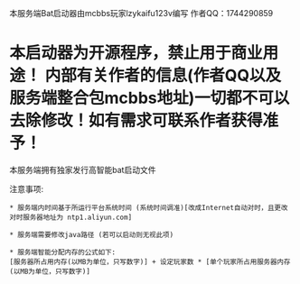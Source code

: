 本服务端Bat启动器由mcbbs玩家lzykaifu123v编写
作者QQ：1744290859

本启动器为开源程序，禁止用于商业用途！
内部有关作者的信息(作者QQ以及服务端整合包mcbbs地址)一切都不可以去除修改！如有需求可联系作者获得准予！
===========================
本服务端拥有独家发行高智能bat启动文件

注意事项:

	* 服务端内时间基于所运行平台系统时间 (系统时间调准)[改成Internet自动对时，且更改对时服务器地址为 ntp1.aliyun.com]

	* 服务端需要修改java路径 (若可以启动则无视此项)

	* 服务端智能分配内存的公式如下:
	[服务器所占用内存(以MB为单位，只写数字)] + 设定玩家数 * [单个玩家所占用服务器内存(以MB为单位，只写数字)]
